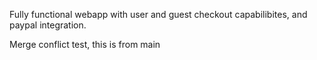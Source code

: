 Fully functional webapp with user and guest checkout capabilibites, and paypal integration.

Merge conflict test, this is from main